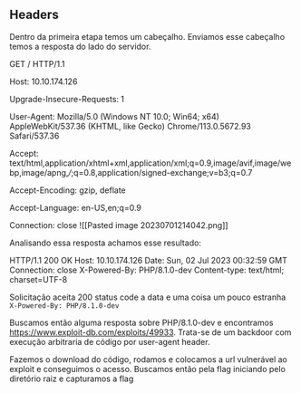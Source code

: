 
## Headers 

Dentro da primeira etapa temos um cabeçalho. Enviamos esse cabeçalho temos a resposta do lado do servidor.


GET / HTTP/1.1

Host: 10.10.174.126

Upgrade-Insecure-Requests: 1

User-Agent: Mozilla/5.0 (Windows NT 10.0; Win64; x64) AppleWebKit/537.36 (KHTML, like Gecko) Chrome/113.0.5672.93 Safari/537.36

Accept: text/html,application/xhtml+xml,application/xml;q=0.9,image/avif,image/webp,image/apng,*/*;q=0.8,application/signed-exchange;v=b3;q=0.7

Accept-Encoding: gzip, deflate

Accept-Language: en-US,en;q=0.9

Connection: close
![[Pasted image 20230701214042.png]]



Analisando essa resposta achamos esse resultado:

HTTP/1.1 200 OK
Host: 10.10.174.126
Date: Sun, 02 Jul 2023 00:32:59 GMT
Connection: close
X-Powered-By: PHP/8.1.0-dev
Content-type: text/html; charset=UTF-8

Solicitação aceita 200 status code a data e uma coisa um pouco estranha 
```X-Powered-By: PHP/8.1.0-dev```

Buscamos então alguma resposta sobre PHP/8.1.0-dev e encontramos https://www.exploit-db.com/exploits/49933. Trata-se de um backdoor com execução arbitraria de código por user-agent header.

Fazemos o download do código, rodamos e colocamos a url vulnerável ao exploit e conseguimos o acesso. Buscamos então pela flag iniciando pelo diretório raiz e capturamos a flag







